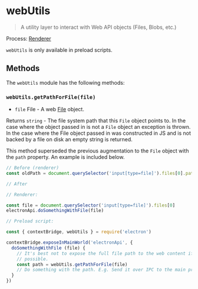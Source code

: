 # webUtils

> A utility layer to interact with Web API objects (Files, Blobs, etc.)

Process: [Renderer](../glossary.md#renderer-process)

`webUtils` is only available in preload scripts.

## Methods

The `webUtils` module has the following methods:

### `webUtils.getPathForFile(file)`

* `file` File - A web [File](https://developer.mozilla.org/en-US/docs/Web/API/File) object.

Returns `string` - The file system path that this `File` object points to. In the case where the object passed in is not a `File` object an exception is thrown. In the case where the File object passed in was constructed in JS and is not backed by a file on disk an empty string is returned.

This method superseded the previous augmentation to the `File` object with the `path` property.  An example is included below.

```js @ts-nocheck
// Before (renderer)
const oldPath = document.querySelector('input[type=file]').files[0].path
```

```js @ts-nocheck
// After

// Renderer:

const file = document.querySelector('input[type=file]').files[0]
electronApi.doSomethingWithFile(file)

// Preload script:

const { contextBridge, webUtils } = require('electron')

contextBridge.exposeInMainWorld('electronApi', {
  doSomethingWithFile (file) {
    // It's best not to expose the full file path to the web content if
    // possible.
    const path = webUtils.getPathForFile(file)
    // Do something with the path. E.g. Send it over IPC to the main process
  }
})
```
